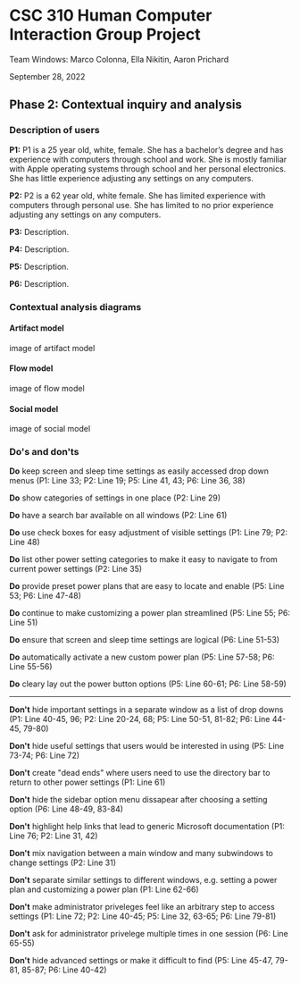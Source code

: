 # CSC 310 Human Computer Interaction Group Project

Team Windows: Marco Colonna, Ella Nikitin, Aaron Prichard

September 28, 2022

## Phase 2: Contextual inquiry and analysis

### Description of users

**P1:** P1 is a 25 year old, white, female. She has a bachelor’s degree and has experience with computers through school and work. She is mostly familiar with Apple operating systems through school and her personal electronics. She has little experience adjusting any settings on any computers.

**P2:** P2 is a 62 year old, white female. She has limited experience with computers through personal use. She has limited to no prior experience adjusting any settings on any computers.

**P3:** Description.

**P4:** Description.

**P5:** Description.

**P6:** Description.

### Contextual analysis diagrams

#### Artifact model

image of artifact model

#### Flow model

image of flow model

#### Social model

image of social model

### Do's and don'ts

**Do** keep screen and sleep time settings as easily accessed drop down menus (P1: Line 33; P2: Line 19; P5: Line 41, 43; P6: Line 36, 38)

**Do** show categories of settings in one place (P2: Line 29)

**Do** have a search bar available on all windows (P2: Line 61)

**Do** use check boxes for easy adjustment of visible settings (P1: Line 79; P2: Line 48)

**Do** list other power setting categories to make it easy to navigate to from current power settings (P2: Line 35)

**Do** provide preset power plans that are easy to locate and enable (P5: Line 53; P6: Line 47-48)

**Do** continue to make customizing a power plan streamlined (P5: Line 55; P6: Line 51)

**Do** ensure that screen and sleep time settings are logical (P6: Line 51-53)

**Do** automatically activate a new custom power plan (P5: Line 57-58; P6: Line 55-56)

**Do** cleary lay out the power button options (P5: Line 60-61; P6: Line 58-59)

---

**Don't** hide important settings in a separate window as a list of drop downs (P1: Line 40-45, 96; P2: Line 20-24, 68; P5: Line 50-51, 81-82; P6: Line 44-45, 79-80)

**Don't** hide useful settings that users would be interested in using (P5: Line 73-74; P6: Line 72)

**Don't** create "dead ends" where users need to use the directory bar to return to other power settings (P1: Line 61)

**Don't** hide the sidebar option menu dissapear after choosing a setting option (P6: Line 48-49, 83-84)

**Don't** highlight help links that lead to generic Microsoft documentation (P1: Line 76; P2: Line 31, 42)

**Don't** mix navigation between a main window and many subwindows to change settings (P2: Line 31)

**Don't** separate similar settings to different windows, e.g. setting a power plan and customizing a power plan (P1: Line 62-66)

**Don't** make administrator priveleges feel like an arbitrary step to access settings (P1: Line 72; P2: Line 40-45; P5: Line 32, 63-65; P6: Line 79-81)

**Don't** ask for administrator privelege multiple times in one session (P6: Line 65-55)

**Don't** hide advanced settings or make it difficult to find (P5: Line 45-47, 79-81, 85-87; P6: Line 40-42)
